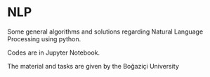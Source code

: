 # NLP
Some general algorithms and solutions regarding Natural Language Processing using python.

Codes are in Jupyter Notebook.

The material and tasks are given by the Boğaziçi University
